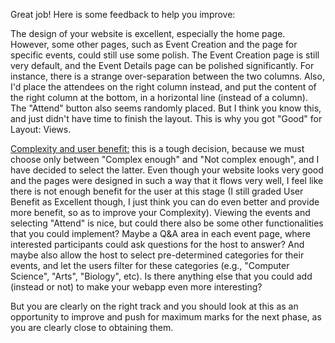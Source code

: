 Great job! Here is some feedback to help you improve:

The design of your website is excellent, especially the home page. However, some other pages, such as Event Creation and the page for specific events, could still use some polish. The Event Creation page is still very default, and the Event Details page can be polished significantly. For instance, there is a strange over-separation between the two columns. Also, I'd place the attendees on the right column instead, and put the content of the right column at the bottom, in a horizontal line (instead of a column). The "Attend" button also seems randomly placed. But I think you know this, and just didn't have time to finish the layout. This is why you got "Good" for Layout: Views.

<ins>Complexity and user benefit:</ins> this is a tough decision, because we must choose only between "Complex enough" and "Not complex enough", and I have decided to select the latter. Even though your website looks very good and the pages were designed in such a way that it flows very well, I feel like there is not enough benefit for the user at this stage (I still graded User Benefit as Excellent though, I just think you can do even better and provide more benefit, so as to improve your Complexity). Viewing the events and selecting "Attend" is nice, but could there also be some other functionalities that you could implement? Maybe a Q&A area in each event page, where interested participants could ask questions for the host to answer? And maybe also allow the host to select pre-determined categories for their events, and let the users filter for these categories (e.g., "Computer Science", "Arts", "Biology", etc). Is there anything else that you could add (instead or not) to make your webapp even more interesting?

But you are clearly on the right track and you should look at this as an opportunity to improve and push for maximum marks for the next phase, as you are clearly close to obtaining them.
